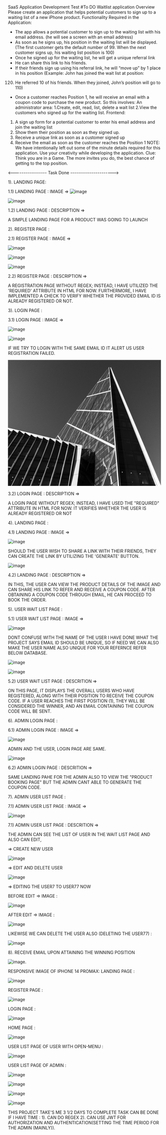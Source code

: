 
SaaS Application Development Test
#To DO  Waitlist application
Overview
Please create an application that helps potential customers to sign up to a 
waiting list of a new iPhone product.
Functionality Required in the Application:
- The app allows a potential customer to sign up to the waiting list 
with his email address. (he will see a screen with an email address)
- As soon as he signs up, his position in the waiting list will be 
displayed. (The first customer gets the default number of 99. When 
the next customer signs up, his waiting list position is 100)
- Once he signed up for the waiting list, he will get a unique referral link
- He can share this link to his friends.
- If their friends sign up using his referral link, he will “move up” by 1 
place in his position (Example: John has joined the wait list at position: 
120. He referred 10 of his friends. When they joined, John’s position 
will go to 110)
- Once a customer reaches Position 1, he will receive an email with a 
coupon code to purchase the new product.
So this involves:
An administrator area:
1.Create, edit, read, list, delete a wait list
2.View the customers who signed up for the waiting list.
Frontend:
1. A sign up form for a potential customer to enter his email address 
and join the waiting list
2. Show them their position as soon as they signed up.
3. Receive a unique link as soon as a customer signed up
4. Receive the email as soon as the customer reaches the Position 1
NOTE:
We have intentionally left out some of the minute details required for this 
application. Use your creativity while developing the application.
Clue: Think you are in a Game. The more invites you do, the best chance of
getting to the top position.


<----------------- Task Done ---------------------->

1). LANDING PAGE:

1.1) LANDING PAGE : IMAGE => 
![image](https://github.com/Aravind6023/waitlist-git/assets/135958235/1ca32535-e195-499b-b680-d6de1aad8e46)

![image](https://github.com/Aravind6023/waitling_list/assets/135958235/671ed1c3-74a5-4968-884d-01768b15f43e)

1.2) LANDING PAGE : DESCRIPTION => 

A SIMPLE LANDING PAGE FOR A PRODUCT WAS GOING TO LAUNCH


2). REGISTER PAGE :

2.1) REGISTER PAGE : IMAGE =>

![image](https://github.com/Aravind6023/waitling_list/assets/135958235/1933790e-4e2f-4274-855f-a727715f1da3)

![image](https://github.com/Aravind6023/waitling_list/assets/135958235/e7cb4b18-2fbc-4881-bf1d-5ab7a720e2a8)

![image](https://github.com/Aravind6023/waitling_list/assets/135958235/4b668774-214a-4576-a56f-6db26cffb0be)

2.2) REGISTER PAGE : DESCRIPTION => 

A REGISTRATION PAGE WITHOUT REGEX; INSTEAD, I HAVE UTILIZED THE 'REQUIRED' ATTRIBUTE IN HTML FOR NOW. FURTHERMORE, I HAVE IMPLEMENTED A CHECK TO VERIFY WHETHER THE PROVIDED EMAIL ID IS ALREADY REGISTERED OR NOT.


3). LOGIN PAGE :

3.1) LOGIN PAGE : IMAGE =>

![image](https://github.com/Aravind6023/waitling_list/assets/135958235/d39b42e6-7f4f-4d1e-a31c-b2db6734956e)

![image](https://github.com/Aravind6023/waitling_list/assets/135958235/f4e84cdd-1033-4370-9a44-fb60409d1cd5)

IF WE TRY TO LOGIN WITH THE SAME EMAIL ID IT ALERT US USER REGISTRATION FAILED.

![Test Alt Text](./assets/sample-page.jpg)

3.2) LOGIN PAGE : DESCRIPTION => 

A LOGIN PAGE WITHOUT REGEX; INSTEAD, I HAVE USED THE "REQUIRED" ATTRIBUTE IN HTML FOR NOW. IT VERIFIES WHETHER THE USER IS ALREADY REGISTERED OR NOT


4). LANDING PAGE :

4.1) LANDING PAGE : IMAGE =>

![image](https://github.com/Aravind6023/waitling_list/assets/135958235/81647e90-e240-4bff-a6fd-8813922a71a1)

SHOULD THE USER WISH TO SHARE A LINK WITH THEIR FRIENDS, THEY CAN CREATE THE LINK BY UTILIZING THE 'GENERATE' BUTTON.

![image](https://github.com/Aravind6023/waitling_list/assets/135958235/db531820-20f3-44b2-b3e4-e7f1eabde2f4)

4.2) LANDING PAGE : DESCRIPTION => 

IN THIS, THE USER CAN VIEW THE PRODUCT DETAILS OF THE IMAGE AND CAN SHARE HIS LINK TO REFER AND RECEIVE A COUPON CODE. AFTER OBTAINING A COUPON CODE THROUGH EMAIL, HE CAN PROCEED TO BOOK THE ORDER.


5). USER WAIT LIST PAGE : 

5.1) USER WAIT LIST PAGE : IMAGE => 

![image](https://github.com/Aravind6023/waitling_list/assets/135958235/66ec1456-9dc6-4b6e-a673-6ec5cd1f0d14)

DONT CONFUSE WITH THE NAME OF THE USER I HAVE DONE WHAT THE PROJECT SAYS EMAIL ID SHOULD BE UNIQUE, SO IF NEED WE CAN ALSO MAKE THE USER NAME ALSO UNIQUE FOR YOUR REFERNCE REFER BELOW DATABASE.

![image](https://github.com/Aravind6023/waitling_list/assets/135958235/f7721693-f987-4d47-8126-f7d45c7df557)

![image](https://github.com/Aravind6023/waitling_list/assets/135958235/ee9ddb63-56a3-4f19-8937-8c01f30225c6)

5.2) USER WAIT LIST PAGE : DESCRITION =>

ON THIS PAGE, IT DISPLAYS THE OVERALL USERS WHO HAVE REGISTERED, ALONG WITH THEIR POSITION TO RECEIVE THE COUPON CODE. IF A USER REACHES THE FIRST POSITION (1), THEY WILL BE CONSIDERED THE WINNER, AND AN EMAIL CONTAINING THE COUPON CODE WILL BE SENT.


6). ADMIN LOGIN PAGE :

6.1) ADMIN LOGIN PAGE : IMAGE => 

![image](https://github.com/Aravind6023/waitling_list/assets/135958235/ad059279-5bd7-4c62-8fd7-70233cfa7d02)

ADMIN AND THE USER, LOGIN PAGE ARE SAME.

![image](https://github.com/Aravind6023/waitling_list/assets/135958235/a8557eee-23aa-4456-8e10-37adcb0f7b07)

6.2) ADMIN LOGIN PAGE : DESCRITION =>

SAME LANDING PAHE FOR THE ADMIN ALSO TO VIEW THE "PRODUCT BOOKING PAGE" BUT THE ADMIN CANT ABLE TO GENERATE THE COUPON CODE.

7). ADMIN USER LIST PAGE :

7.1) ADMIN USER LIST PAGE : IMAGE => 

![image](https://github.com/Aravind6023/waitling_list/assets/135958235/449ac4b9-96ad-4f5a-b8b9-630cd411e68d)

7.1) ADMIN USER LIST PAGE : DESCRITION =>

THE ADMIN CAN SEE THE LIST OF USER IN THE WAIT LIST PAGE AND ALSO CAN EDIT,

=> CREATE NEW USER

![image](https://github.com/Aravind6023/waitling_list/assets/135958235/3d373e0f-44cd-4316-b10c-b6b09eb53173)

=> EDIT AND DELETE USER

![image](https://github.com/Aravind6023/waitling_list/assets/135958235/6b72bfe8-4cd4-41b8-9fc0-d4840466f9ab)

=> EDITING THE USER7 TO USER77 NOW

BEFORE EDIT => IMAGE :

![image](https://github.com/Aravind6023/waitling_list/assets/135958235/f2a536d4-0809-4686-ac2f-c546fd94bb83)

AFTER EDIT => IMAGE :

![image](https://github.com/Aravind6023/waitling_list/assets/135958235/0f289645-ac54-42ef-b0c8-56d9fff7e200)

LIKEWISE WE CAN DELETE THE USER ALSO (DELETING THE USER77) :

![image](https://github.com/Aravind6023/waitling_list/assets/135958235/0aa98258-c9d3-43a4-a18a-0137c888731c)

8). RECEIVE EMAIL UPON ATTAINING THE WINNING POSITION

![image](https://github.com/Aravind6023/waitling_list/assets/135958235/aa2aa784-9c9a-4788-8175-c7b2c1c1a70c).


RESPONSIVE IMAGE OF IPHONE 14 PROMAX:
LANDING PAGE : 

![image](https://github.com/Aravind6023/waitling_list/assets/135958235/cbacc45d-3af9-42c3-98c9-1d1914e165cb)

REGISTER PAGE :

![image](https://github.com/Aravind6023/waitling_list/assets/135958235/97c19c68-aace-4cf1-b296-2949beda3f0c)

LOGIN PAGE :

![image](https://github.com/Aravind6023/waitling_list/assets/135958235/86b86dee-1814-4365-967d-58b393dfd1c6)

HOME PAGE :

![image](https://github.com/Aravind6023/waitling_list/assets/135958235/da9b4619-5a56-4a7c-bec5-3e053469f744)

USER LIST PAGE OF USER WITH OPEN-MENU :

![image](https://github.com/Aravind6023/waitling_list/assets/135958235/5271635d-5333-45bd-8ab2-e9f125b8eb28)

USER LIST PAGE OF ADMIN :

![image](https://github.com/Aravind6023/waitling_list/assets/135958235/f27a78e5-737b-4df9-ab27-a1a958a8966a)

![image](https://github.com/Aravind6023/waitling_list/assets/135958235/36d17827-496f-436d-9b46-c0a20e4eac1d)

![image](https://github.com/Aravind6023/waitling_list/assets/135958235/8160862f-25b4-4265-93b5-02c7508b51fd)

![image](https://github.com/Aravind6023/waitling_list/assets/135958235/c3f8524d-0dbf-4e65-94f2-3b62af32f48c)

THIS PROJECT TAKE'S ME 3 1/2 DAYS TO COMPLETE
TASK CAN BE DONE IF I HAVE TIME :
1). CAN DO REGEX 
2). CAN USE JWT FOR AUTHORIZATION AND AUTHENTICATION(SETTING THE TIME PERIOD FOR THE ADMIN (MAINLY)).

